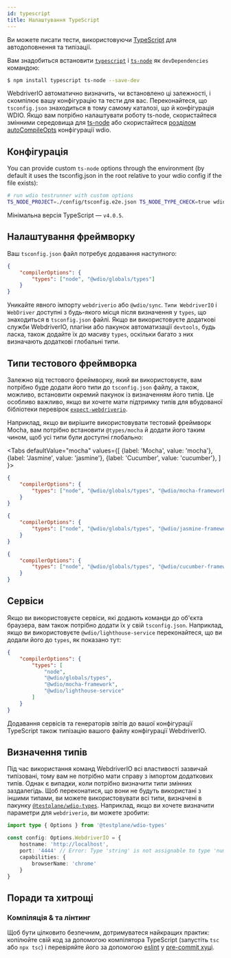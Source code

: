 ```yaml
---
id: typescript
title: Налаштування TypeScript
---
```


Ви можете писати тести, використовуючи [TypeScript](http://www.typescriptlang.org) для автодоповнення та типізації.

Вам знадобиться встановити [`typescript`](https://github.com/microsoft/TypeScript) і [`ts-node`](https://github.com/TypeStrong/ts-node) як `devDependencies` командою:

```bash npm2yarn
$ npm install typescript ts-node --save-dev
```

WebdriverIO автоматично визначить, чи встановлено ці залежності, і скомпілює вашу конфігурацію та тести для вас. Переконайтеся, що `tsconfig.json` знаходиться в тому самому каталозі, що й конфігурація WDIO. Якщо вам потрібно налаштувати роботу ts-node, скористайтеся змінними середовища для [ts-node](https://www.npmjs.com/package/ts-node#options) або скористайтеся [розділом autoCompileOpts](configurationfile) конфігурації wdio.

## Конфігурація

You can provide custom `ts-node` options through the environment (by default it uses the tsconfig.json in the root relative to your wdio config if the file exists):

```sh
# run wdio testrunner with custom options
TS_NODE_PROJECT=./config/tsconfig.e2e.json TS_NODE_TYPE_CHECK=true wdio run wdio.conf.ts
```

Мінімальна версія TypeScript — `v4.0.5`.

## Налаштування фреймворку

Ваш `tsconfig.json` файл потребує додавання наступного:

```json title="tsconfig.json"
{
    "compilerOptions": {
        "types": ["node", "@wdio/globals/types"]
    }
}
```

Уникайте явного імпорту `webdriverio` або `@wdio/sync`. `Типи WebdriverIO` і `WebDriver` доступні з будь-якого місця після визначення у `types`, що знаходиться в `tsconfig.json` файлі. Якщо ви використовуєте додаткові служби WebdriverIO, плагіни або пакунок автоматизації `devtools`, будь ласка, також додайте їх до масиву `types`, оскільки багато з них визначають додаткові глобальні типи.

## Типи тестового фреймворка

Залежно від тестового фреймворку, який ви використовуєте, вам потрібно буде додати його типи до `tsconfig.json` файлу, а також, можливо, встановити окремий пакунок із визначенням його типів. Це особливо важливо, якщо ви хочете мати підтримку типів для вбудованої бібліотеки перевірок [`expect-webdriverio`](https://www.npmjs.com/package/expect-webdriverio).

Наприклад, якщо ви вирішите використовувати тестовий фреймворк Mocha, вам потрібно встановити `@types/mocha` й додати його таким чином, щоб усі типи були доступні глобально:

<Tabs
  defaultValue="mocha"
  values={[
    {label: 'Mocha', value: 'mocha'},
 {label: 'Jasmine', value: 'jasmine'},
 {label: 'Cucumber', value: 'cucumber'},
 ]
}>
<TabItem value="mocha">

```json title="tsconfig.json"
{
    "compilerOptions": {
        "types": ["node", "@wdio/globals/types", "@wdio/mocha-framework"]
    }
}
```

</TabItem>
<TabItem value="jasmine">

```json title="tsconfig.json"
{
    "compilerOptions": {
        "types": ["node", "@wdio/globals/types", "@wdio/jasmine-framework"]
    }
}
```

</TabItem>
<TabItem value="cucumber">

```json title="tsconfig.json"
{
    "compilerOptions": {
        "types": ["node", "@wdio/globals/types", "@wdio/cucumber-framework"]
    }
}
```

</TabItem>
</Tabs>

## Сервіси

Якщо ви використовуєте сервіси, які додають команди до об'єкта браузера, вам також потрібно додати їх у свій `tsconfig.json`. Наприклад, якщо ви використовуєте `@wdio/lighthouse-service` переконайтеся, що ви додали його до `types`, як показано тут:

```json title="tsconfig.json"
{
    "compilerOptions": {
        "types": [
            "node",
            "@wdio/globals/types",
            "@wdio/mocha-framework",
            "@wdio/lighthouse-service"
        ]
    }
}
```

Додавання сервісів та генераторів звітів до вашої конфігурації TypeScript також типізацію вашого файлу конфігурації WebdriverIO.

## Визначення типів

Під час використання команд WebdriverIO всі властивості зазвичай типізовані, тому вам не потрібно мати справу з імпортом додаткових типів. Однак є випадки, коли потрібно визначити типи змінних заздалегідь. Щоб переконатися, що вони не будуть використані з іншими типами, ви можете використовувати всі типи, визначені в пакунку [`@testplane/wdio-types`](https://www.npmjs.com/package/@testplane/wdio-types). Наприклад, якщо ви хочете визначити параметри для `webdriverio`, ви можете зробити:

```ts
import type { Options } from '@testplane/wdio-types'

const config: Options.WebdriverIO = {
    hostname: 'http://localhost',
    port: '4444' // Error: Type 'string' is not assignable to type 'number'.ts(2322)
    capabilities: {
        browserName: 'chrome'
    }
}
```

## Поради та хитрощі

### Компіляція & та лінтинг

Щоб бути цілковито безпечним, дотримуватеся найкращих практик: копілюйте свій код за допомогою компілятора TypeScript (запустіть `tsc` або `npx tsc`) і перевіряйте його за допомогою [eslint](https://www.npmjs.com/package/@typescript-eslint/eslint-plugin) у [pre-commit хуці](https://github.com/typicode/husky).
